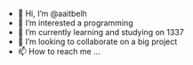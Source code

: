 - 👋 Hi, I’m @aaitbelh
- 👀 I’m interested a programming 
- 🌱 I’m currently learning and studying on 1337
- 💞️ I’m looking to collaborate on a big project
- 📫 How to reach me ...

<!---
aaitbelh/aaitbelh is a ✨ special ✨ repository because its `README.md` (this file) appears on your GitHub profile.
You can click the Preview link to take a look at your changes.
--->
